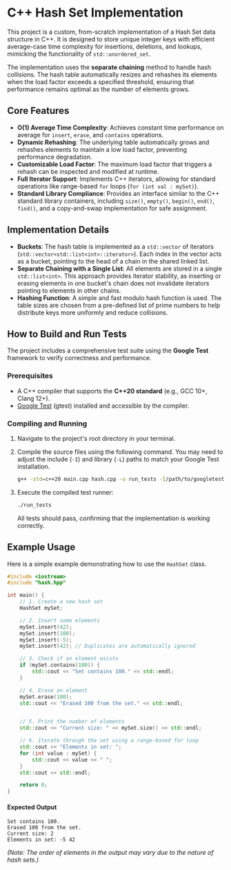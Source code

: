 # C++ Hash Set Implementation

This project is a custom, from-scratch implementation of a Hash Set data structure in C++. It is designed to store unique integer keys with efficient average-case time complexity for insertions, deletions, and lookups, mimicking the functionality of `std::unordered_set`.

The implementation uses the **separate chaining** method to handle hash collisions. The hash table automatically resizes and rehashes its elements when the load factor exceeds a specified threshold, ensuring that performance remains optimal as the number of elements grows.

## Core Features

-   **O(1) Average Time Complexity**: Achieves constant time performance on average for `insert`, `erase`, and `contains` operations.
-   **Dynamic Rehashing**: The underlying table automatically grows and rehashes elements to maintain a low load factor, preventing performance degradation.
-   **Customizable Load Factor**: The maximum load factor that triggers a rehash can be inspected and modified at runtime.
-   **Full Iterator Support**: Implements C++ iterators, allowing for standard operations like range-based `for` loops (`for (int val : mySet)`).
-   **Standard Library Compliance**: Provides an interface similar to the C++ standard library containers, including `size()`, `empty()`, `begin()`, `end()`, `find()`, and a copy-and-swap implementation for safe assignment.

## Implementation Details

-   **Buckets**: The hash table is implemented as a `std::vector` of iterators (`std::vector<std::list<int>::iterator>`). Each index in the vector acts as a bucket, pointing to the head of a chain in the shared linked list.
-   **Separate Chaining with a Single List**: All elements are stored in a single `std::list<int>`. This approach provides iterator stability, as inserting or erasing elements in one bucket's chain does not invalidate iterators pointing to elements in other chains.
-   **Hashing Function**: A simple and fast modulo hash function is used. The table sizes are chosen from a pre-defined list of prime numbers to help distribute keys more uniformly and reduce collisions.

## How to Build and Run Tests

The project includes a comprehensive test suite using the **Google Test** framework to verify correctness and performance.

### Prerequisites

-   A C++ compiler that supports the **C++20 standard** (e.g., GCC 10+, Clang 12+).
-   [Google Test](https://github.com/google/googletest) (gtest) installed and accessible by the compiler.

### Compiling and Running

1.  Navigate to the project's root directory in your terminal.
2.  Compile the source files using the following command. You may need to adjust the include (`-I`) and library (`-L`) paths to match your Google Test installation.

    ```bash
    g++ -std=c++20 main.cpp hash.cpp -o run_tests -I/path/to/googletest/include -L/path/to/googletest/lib -lgtest -lgtest_main -pthread
    ```

3.  Execute the compiled test runner:

    ```bash
    ./run_tests
    ```

    All tests should pass, confirming that the implementation is working correctly.

## Example Usage

Here is a simple example demonstrating how to use the `HashSet` class.

```cpp
#include <iostream>
#include "hash.hpp"

int main() {
    // 1. Create a new hash set
    HashSet mySet;

    // 2. Insert some elements
    mySet.insert(42);
    mySet.insert(100);
    mySet.insert(-5);
    mySet.insert(42); // Duplicates are automatically ignored

    // 3. Check if an element exists
    if (mySet.contains(100)) {
        std::cout << "Set contains 100." << std::endl;
    }

    // 4. Erase an element
    mySet.erase(100);
    std::cout << "Erased 100 from the set." << std::endl;


    // 5. Print the number of elements
    std::cout << "Current size: " << mySet.size() << std::endl;

    // 6. Iterate through the set using a range-based for loop
    std::cout << "Elements in set: ";
    for (int value : mySet) {
        std::cout << value << " ";
    }
    std::cout << std::endl;

    return 0;
}
```

#### Expected Output

```
Set contains 100.
Erased 100 from the set.
Current size: 2
Elements in set: -5 42
```

*(Note: The order of elements in the output may vary due to the nature of hash sets.)*